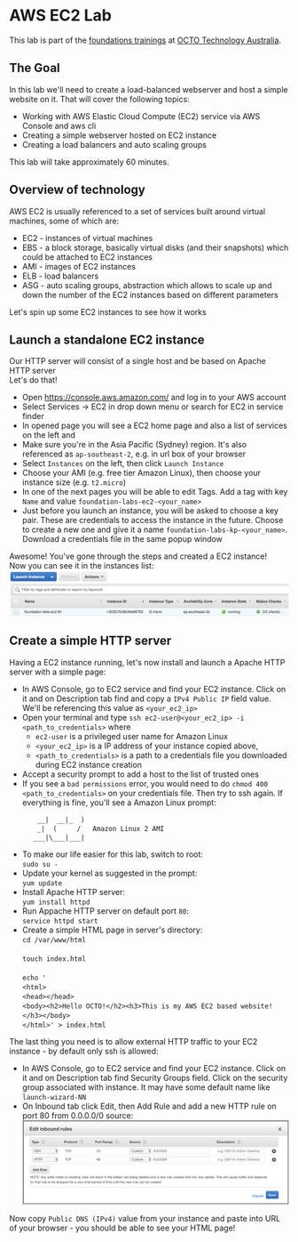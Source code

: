 # AWS EC2 Lab
This lab is part of the [foundations trainings](https://github.com/octo-technology-downunder/octo-au-foundations) at [OCTO Technology Australia](http://careers.octo.com.au/).

## The Goal
In this lab we'll need to create a load-balanced webserver and host a simple website on it.
That will cover the following topics:
- Working with AWS Elastic Cloud Compute (EC2) service via AWS Console and aws cli
- Creating a simple webserver hosted on EC2 instance
- Creating a load balancers and auto scaling groups

This lab will take approximately 60 minutes.

## Overview of technology
AWS EC2 is usually referenced to a set of services built around virtual machines, some of which are:
- EC2 - instances of virtual machines
- EBS - a block storage, basically virtual disks (and their snapshots) which could be attached to EC2 instances
- AMI - images of EC2 instances
- ELB - load balancers
- ASG - auto scaling groups, abstraction which allows to scale up and down the number of the EC2 instances based on different parameters

Let's spin up some EC2 instances to see how it works
## Launch a standalone EC2 instance
Our HTTP server will consist of a single host and be based on Apache HTTP server<br>
Let's do that!
* Open https://console.aws.amazon.com/ and log in to your AWS account<br>
* Select Services -> EC2 in drop down menu or search for EC2 in service finder
* In opened page you will see a EC2 home page and also a list of services on the left and
* Make sure you're in the Asia Pacific (Sydney) region. It's also referenced as `ap-southeast-2`, e.g. in url box of your browser
* Select `Instances` on the left, then click `Launch Instance`
* Choose your AMI (e.g. free tier Amazon Linux), then choose your instance size (e.g. `t2.micro`)
* In one of the next pages you will be able to edit Tags. Add a tag with key `Name` and value `foundation-labs-ec2-<your_name>`
* Just before you launch an instance, you will be asked to choose a key pair. These are credentials to access the instance in the future. Choose to create a new one and give it a name `foundation-labs-kp-<your_name>`. Download a credentials file in the same popup window

Awesome! You've gone through the steps and created a EC2 instance!<br>
Now you can see it in the instances list:<br>
![Running](images/ec2-running.png "Running")<br>

## Create a simple HTTP server
Having a EC2 instance running, let's now install and launch a Apache HTTP server with a simple page:
* In AWS Console, go to EC2 service and find your EC2 instance. Click on it and on Description tab find and copy a `IPv4 Public IP` field value. We'll be referencing this value as `<your_ec2_ip>`
* Open your terminal and type `ssh ec2-user@<your_ec2_ip> -i <path_to_credentials>` where <br>
  * `ec2-user` is a privileged user name for Amazon Linux
  * `<your_ec2_ip>` is a IP address of your instance copied above,
  * `<path_to_credentials>` is a path to a credentials file you downloaded during EC2 instance creation
* Accept a security prompt to add a host to the list of trusted ones
* If you see a `bad permissions` error, you would need to do `chmod 400 <path_to_credentials>` on your credentials file. Then try to ssh again. If everything is fine, you'll see a Amazon Linux prompt:
```
       __|  __|_  )
       _|  (     /   Amazon Linux 2 AMI
      ___|\___|___|
```
* To make our life easier for this lab, switch to root:<br> `sudo su -`
* Update your kernel as suggested in the prompt:<br>`yum update`
* Install Apache HTTP server:<br>`yum install httpd`
* Run Appache HTTP server on default port `80`:<br> `service httpd start`
* Create a simple HTML page in server's directory:<br>
`cd /var/www/html`<br><br>
`touch index.html`<br><br>
`echo ' `<br>
`<html> `<br>
`<head></head> `<br>
`<body><h2>Hello OCTO!</h2><h3>This is my AWS EC2 based website!</h3></body> `<br>
`</html>' > index.html`

The last thing you need is to allow external HTTP traffic to your EC2 instance - by default only ssh is allowed:
* In AWS Console, go to EC2 service and find your EC2 instance. Click on it and on Description tab find Security Groups field. Click on the security group associated with instance. It may have some default name like `launch-wizard-NN`
* On Inbound tab click Edit, then Add Rule and add a new HTTP rule on port 80 from 0.0.0.0/0 source:<br>
![Inbound](images/ec2-inbound.png "Inbound")<br>

Now copy `Public DNS (IPv4)` value from your instance and paste into URL of your browser - you should be able to see your HTML page!
